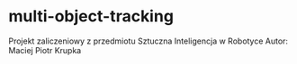 # multi-object-tracking
Projekt zaliczeniowy z przedmiotu Sztuczna Inteligencja w Robotyce
Autor: Maciej Piotr Krupka

